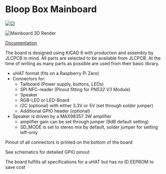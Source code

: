 # Bloop Box Mainboard

[![CI](https://github.com/bloop-box/bloop-box-mainboard/actions/workflows/ci.yml/badge.svg)](https://github.com/bloop-box/bloop-box-mainboard/actions/workflows/ci.yml)

![Mainboard 3D Render](https://bloop-box.github.io/bloop-box-mainboard/3D/BloopBox%20Mainboard-3D_top.png)

[Documentation](https://bloop-box.github.io/bloop-box-mainboard)

The board is designed using KiCAD 6 with production and assembly by JLCPCB in mind. All parts are selected to be
available from JLCPCB. At the time of writing as many parts as possible are used from their basic library.

- uHAT format (fits on a Raspberry Pi Zero)
- Connectors for:
  - Tailboard (Power supply, buttons, LEDs)
  - SPI NFC-reader (Pinout fitting for *PN532 V3* Module)
  - Speaker
  - RGB-LED or LED-Board
  - I2C (optional) with either 3.3V or 5V (set through solder jumper)
  - Additional GPIO header (optional)
- Speaker is driven by a MAX98357 3W amplifier
  - amplifier gain can be set through jumper (9dB default setting)
  - SD_MODE is set to stereo mix by default, solder jumper for setting left-only 

Pinout of all connectors is printed on the bottom of the board

See schematics for detailed GPIO pinout

The board fulfills all specifications for a uHAT but has no ID EEPROM to save cost
